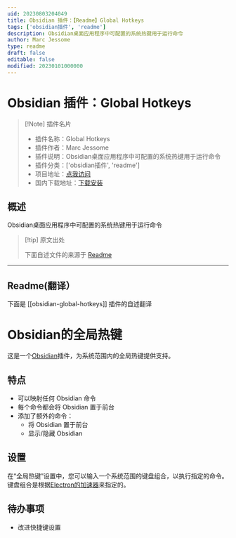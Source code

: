 ```yaml
---
uid: 20230803204049
title: Obsidian 插件：【Readme】Global Hotkeys
tags: ['obsidian插件', 'readme']
description: Obsidian桌面应用程序中可配置的系统热键用于运行命令
author: Marc Jessome
type: readme
draft: false
editable: false
modified: 20230101000000
---
```


# Obsidian 插件：Global Hotkeys

> [!Note] 插件名片
> - 插件名称：Global Hotkeys
> - 插件作者：Marc Jessome
> - 插件说明：Obsidian桌面应用程序中可配置的系统热键用于运行命令
> - 插件分类：['obsidian插件', 'readme']
> - 项目地址：[点我访问](https://github.com/mjessome/obsidian-global-hotkeys)
> - 国内下载地址：[下载安装](https://pkmer.cn/products/plugin/pluginMarket/?obsidian-global-hotkeys)

## 概述

Obsidian桌面应用程序中可配置的系统热键用于运行命令



> [!tip] 原文出处
> 
>下面自述文件的来源于 [Readme](https://ghproxy.net/https://raw.githubusercontent.com/mjessome/obsidian-global-hotkeys/main/README.md)
> 

---

## Readme(翻译）

下面是 [[obsidian-global-hotkeys]] 插件的自述翻译


# Obsidian的全局热键

这是一个[Obsidian](https://obsidian.md)插件，为系统范围内的全局热键提供支持。

## 特点

- 可以映射任何 Obsidian 命令
- 每个命令都会将 Obsidian 置于前台
- 添加了额外的命令：
  - 将 Obsidian 置于前台
  - 显示/隐藏 Obsidian

## 设置

在“全局热键”设置中，您可以输入一个系统范围的键盘组合，以执行指定的命令。键盘组合是根据[Electron的加速器](https://www.electronjs.org/docs/api/accelerator)来指定的。

## 待办事项

- 改进快捷键设置



